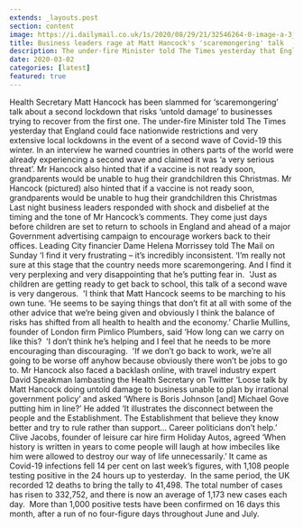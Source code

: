 ```yaml
---
extends: _layouts.post
section: content
image: https://i.dailymail.co.uk/1s/2020/08/29/21/32546264-0-image-a-3_1598733258628.jpg 
title: Business leaders rage at Matt Hancock's 'scaremongering' talk 
description: The under-fire Minister told The Times yesterday that England could face nationwide restrictions and very extensive local lockdowns in the event of a second wave of Covid-19 this winter. 
date: 2020-03-02 
categories: [latest] 
featured: true 
--- 
```

Health Secretary Matt Hancock has been slammed for ‘scaremongering’ talk about a second lockdown that risks ‘untold damage’ to businesses trying to recover from the first one.
The under-fire Minister told The Times yesterday that England could face nationwide restrictions and very extensive local lockdowns in the event of a second wave of Covid-19 this winter.
In an interview he warned countries in others parts of the world were already experiencing a second wave and claimed it was ‘a very serious threat’.
Mr Hancock also hinted that if a vaccine is not ready soon, grandparents would be unable to hug their grandchildren this Christmas.
Mr Hancock (pictured) also hinted that if a vaccine is not ready soon, grandparents would be unable to hug their grandchildren this Christmas
Last night business leaders responded with shock and disbelief at the timing and the tone of Mr Hancock’s comments.
They come just days before children are set to return to schools in England and ahead of a major Government advertising campaign to encourage workers back to their offices.
Leading City financier Dame Helena Morrissey told The Mail on Sunday ‘I find it very frustrating – it’s incredibly inconsistent.
‘I’m really not sure at this stage that the country needs more scaremongering. And I find it very perplexing and very disappointing that he’s putting fear in. 
'Just as children are getting ready to get back to school, this talk of a second wave is very dangerous. 
'I think that Matt Hancock seems to be marching to his own tune.
‘He seems to be saying things that don’t fit at all with some of the other advice that we’re being given and obviously I think the balance of risks has shifted from all health to health and the economy.’
Charlie Mullins, founder of London firm Pimlico Plumbers, said ‘How long can we carry on like this? 
'I don’t think he’s helping and I feel that he needs to be more encouraging than discouraging. 
'If we don’t go back to work, we’re all going to be worse off anyhow because obviously there won’t be jobs to go to.
Mr Hancock also faced a backlash online, with travel industry expert David Speakman lambasting the Health Secretary on Twitter ‘Loose talk by Matt Hancock doing untold damage to business unable to plan by irrational government policy’ and asked ‘Where is Boris Johnson [and] Michael Gove putting him in line?’
He added ‘It illustrates the disconnect between the people and the Establishment. The Establishment that believe they know better and try to rule rather than support… Career politicians don’t help.’
Clive Jacobs, founder of leisure car hire firm Holiday Autos, agreed ‘When history is written in years to come people will laugh at how imbeciles like him were allowed to destroy our way of life unnecessarily.’
It came as Covid-19 infections fell 14 per cent on last week’s figures, with 1,108 people testing positive in the 24 hours up to yesterday. 
In the same period, the UK recorded 12 deaths to bring the tally to 41,498.
The total number of cases has risen to 332,752, and there is now an average of 1,173 new cases each day. 
More than 1,000 positive tests have been confirmed on 16 days this month, after a run of no four-figure days throughout June and July. 